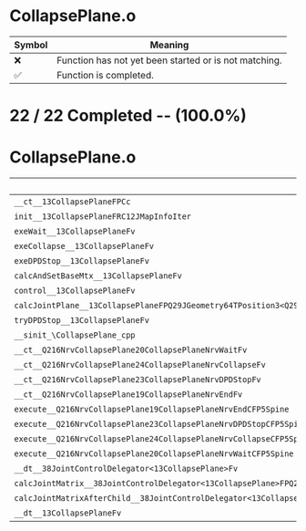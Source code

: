 # CollapsePlane.o
| Symbol | Meaning 
| ------------- | ------------- 
| :x: | Function has not yet been started or is not matching. 
| :white_check_mark: | Function is completed. 


# 22 / 22 Completed -- (100.0%)
# CollapsePlane.o
| Symbol | Decompiled? |
| ------------- | ------------- |
| `__ct__13CollapsePlaneFPCc` | :white_check_mark: |
| `init__13CollapsePlaneFRC12JMapInfoIter` | :white_check_mark: |
| `exeWait__13CollapsePlaneFv` | :white_check_mark: |
| `exeCollapse__13CollapsePlaneFv` | :white_check_mark: |
| `exeDPDStop__13CollapsePlaneFv` | :white_check_mark: |
| `calcAndSetBaseMtx__13CollapsePlaneFv` | :white_check_mark: |
| `control__13CollapsePlaneFv` | :white_check_mark: |
| `calcJointPlane__13CollapsePlaneFPQ29JGeometry64TPosition3<Q29JGeometry38TMatrix34<Q29JGeometry13SMatrix34C<f>>>RC19JointControllerInfo` | :white_check_mark: |
| `tryDPDStop__13CollapsePlaneFv` | :white_check_mark: |
| `__sinit_\CollapsePlane_cpp` | :white_check_mark: |
| `__ct__Q216NrvCollapsePlane20CollapsePlaneNrvWaitFv` | :white_check_mark: |
| `__ct__Q216NrvCollapsePlane24CollapsePlaneNrvCollapseFv` | :white_check_mark: |
| `__ct__Q216NrvCollapsePlane23CollapsePlaneNrvDPDStopFv` | :white_check_mark: |
| `__ct__Q216NrvCollapsePlane19CollapsePlaneNrvEndFv` | :white_check_mark: |
| `execute__Q216NrvCollapsePlane19CollapsePlaneNrvEndCFP5Spine` | :white_check_mark: |
| `execute__Q216NrvCollapsePlane23CollapsePlaneNrvDPDStopCFP5Spine` | :white_check_mark: |
| `execute__Q216NrvCollapsePlane24CollapsePlaneNrvCollapseCFP5Spine` | :white_check_mark: |
| `execute__Q216NrvCollapsePlane20CollapsePlaneNrvWaitCFP5Spine` | :white_check_mark: |
| `__dt__38JointControlDelegator<13CollapsePlane>Fv` | :white_check_mark: |
| `calcJointMatrix__38JointControlDelegator<13CollapsePlane>FPQ29JGeometry64TPosition3<Q29JGeometry38TMatrix34<Q29JGeometry13SMatrix34C<f>>>RC19JointControllerInfo` | :white_check_mark: |
| `calcJointMatrixAfterChild__38JointControlDelegator<13CollapsePlane>FPQ29JGeometry64TPosition3<Q29JGeometry38TMatrix34<Q29JGeometry13SMatrix34C<f>>>RC19JointControllerInfo` | :white_check_mark: |
| `__dt__13CollapsePlaneFv` | :white_check_mark: |
